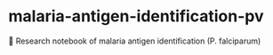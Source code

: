 # malaria-antigen-identification-pv
🔬 Research notebook of malaria antigen identification (P. falciparum)
